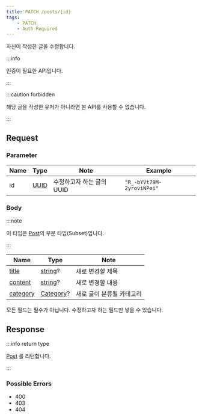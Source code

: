 ```yaml
---
title: PATCH /posts/{id}
tags:
    - PATCH
    - Auth Required
---
```


자신이 작성한 글을 수정합니다.

:::info

인증이 필요한 API입니다.

:::

:::caution forbidden

해당 글을 작성한 유저가 아니라면 본 API를 사용할 수 없습니다.

:::

## Request

### Parameter

| Name | Type                               | Note                      | Example                   |
| ---- | ---------------------------------- | ------------------------- | ------------------------- |
| id   | [UUID](../../types/schema/user.md) | 수정하고자 하는 글의 UUID | `"R_-bYVt79M-2yroviNPei"` |

### Body

:::note

이 타입은 [Post](../../types/schema/post.md)의 부분 타입(Subset)입니다.

:::

| Name                                            | Type                                          | Note                      |
| ----------------------------------------------- | --------------------------------------------- | ------------------------- |
| [title](../../types/schema/post.md#title)       | [string](../../types/primitive/string.md)?    | 새로 변경할 제목          |
| [content](../../types/schema/post.md#content)   | [string](../../types/primitive/string.md)?    | 새로 변경할 내용          |
| [category](../../types/schema/post.md#category) | [Category](../../types/semantic/category.md)? | 새로 글이 분류될 카테고리 |

모든 필드는 필수가 아닙니다. 수정하고자 하는 필드만 넣을 수 있습니다.

## Response

:::info return type

[Post](../../types/schema/post.md) 를 리턴합니다.

:::

### Possible Errors

-   400
-   403
-   404
